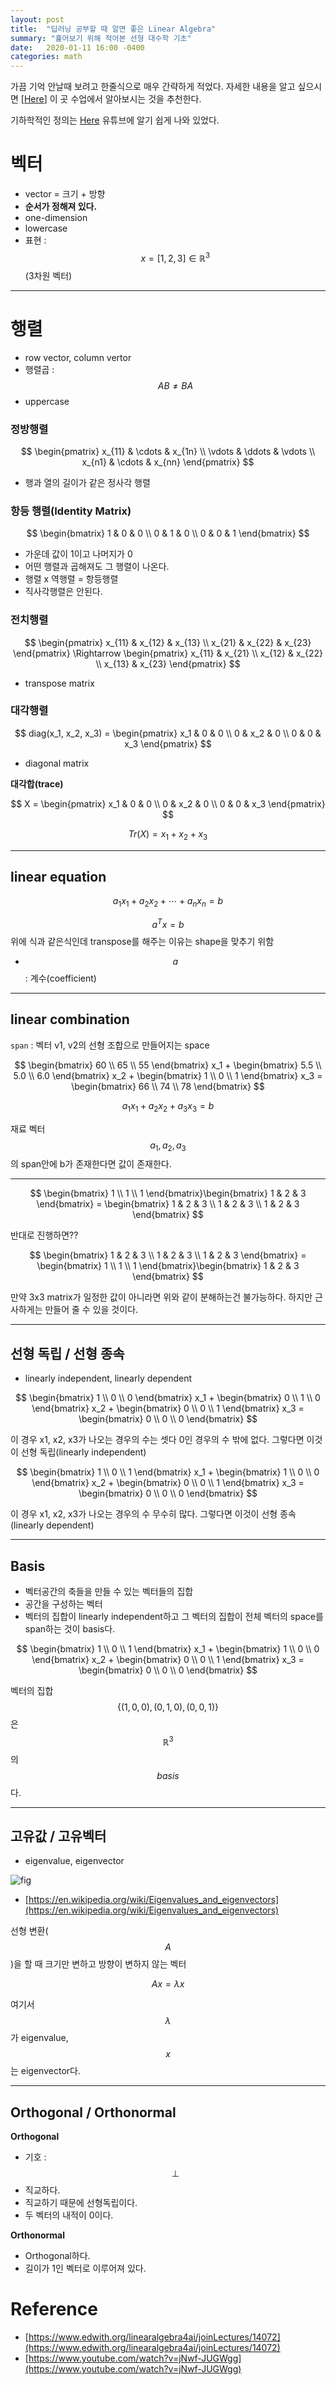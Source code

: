 ```yaml
---
layout: post
title:  "딥러닝 공부할 때 알면 좋은 Linear Algebra"
summary: "훑어보기 위해 적어본 선형 대수학 기초"
date:   2020-01-11 16:00 -0400
categories: math
---
```


가끔 기억 안날때 보려고 한줄식으로 매우 간략하게 적었다. 자세한 내용을 알고 싶으시면 [[Here](https://www.edwith.org/linearalgebra4ai/joinLectures/14072)] 이 곳 수업에서 알아보시는 것을 추천한다.

기하학적인 정의는 [Here](https://www.youtube.com/watch?v=jNwf-JUGWgg) 유튜브에 알기 쉽게 나와 있었다.

# 벡터

- vector = 크기 + 방향
- **순서가 정해져 있다.**
- one-dimension
- lowercase
- 표현 : $$x = [1,2,3] \in \mathbb{R}^3$$ (3차원 벡터)

---

# 행렬
- row vector, column vertor
- 행렬곱 : $$AB \neq BA$$
- uppercase

### 정방행렬

$$
\begin{pmatrix}
x_{11} & \cdots & x_{1n} \\
\vdots & \ddots & \vdots \\  
x_{n1} & \cdots & x_{nn}
\end{pmatrix}
$$

- 행과 열의 길이가 같은 정사각 행렬

### 항등 행렬(Identity Matrix)

$$
\begin{bmatrix}
1 & 0 & 0 \\
0 & 1 & 0 \\
0 & 0 & 1
\end{bmatrix}
$$

- 가운데 값이 1이고 나머지가 0
- 어떤 행렬과 곱해져도 그 행렬이 나온다.
- 행렬 x 역행렬 = 항등행렬
- 직사각행렬은 안된다.

### 전치행렬

$$
\begin{pmatrix}
x_{11} & x_{12} & x_{13} \\
x_{21} & x_{22} & x_{23}
\end{pmatrix} \Rightarrow \begin{pmatrix}
x_{11} & x_{21} \\
x_{12} & x_{22} \\
x_{13} & x_{23}
\end{pmatrix}
$$

- transpose matrix

### 대각행렬

$$
diag(x_1, x_2, x_3) = \begin{pmatrix}
x_1 & 0 & 0 \\
0 & x_2 & 0 \\  
0 & 0 & x_3
\end{pmatrix}
$$

- diagonal matrix

**대각합(trace)**

$$
X = \begin{pmatrix}
x_1 & 0 & 0 \\
0 & x_2 & 0 \\  
0 & 0 & x_3
\end{pmatrix}
$$

$$Tr(X) = x_1 + x_2 +x_3$$

---
## linear equation

$$a_1 x_1 + a_2 x_2 + \cdots + a_n x_n = b$$

$$a^T x = b$$ 위에 식과 같은식인데 transpose를 해주는 이유는 shape을 맞추기 위함

- $$a$$ : 계수(coefficient)

---

## linear combination
`span` : 벡터 v1, v2의 선형 조합으로 만들어지는 space


$$
\begin{bmatrix}
60 \\
65 \\
55
 \end{bmatrix} x_1 + \begin{bmatrix}
5.5 \\
5.0 \\
6.0 \end{bmatrix} x_2 + \begin{bmatrix}
1 \\
0 \\
1
\end{bmatrix} x_3 = \begin{bmatrix}
66 \\
74 \\
78
\end{bmatrix}
$$

$$a_1 x_1 + a_2 x_2 + a_3 x_3 = b$$

재료 벡터 $$a_1, a_2, a_3$$의 span안에 b가 존재한다면 값이 존재한다.

---

$$
\begin{bmatrix}
1 \\
1 \\
1 \end{bmatrix}\begin{bmatrix}
1 & 2 & 3
\end{bmatrix} = \begin{bmatrix}
1 & 2 & 3 \\
1 & 2 & 3 \\
1 & 2 & 3
\end{bmatrix}
$$

반대로 진행하면??

$$
\begin{bmatrix}
1 & 2 & 3 \\
1 & 2 & 3 \\
1 & 2 & 3
\end{bmatrix} = \begin{bmatrix}
1 \\
1 \\
1 \end{bmatrix}\begin{bmatrix}
1 & 2 & 3
\end{bmatrix}
$$

만약 3x3 matrix가 일정한 값이 아니라면 위와 같이 분해하는건 불가능하다. 하지만 근사하게는 만들어 줄 수 있을 것이다.


---

## 선형 독립 / 선형 종속

- linearly independent, linearly dependent

$$
\begin{bmatrix}
1 \\
0 \\
0
 \end{bmatrix} x_1 + \begin{bmatrix}
0 \\
1 \\
0 \end{bmatrix} x_2 + \begin{bmatrix}
0 \\
0 \\
1
\end{bmatrix} x_3 = \begin{bmatrix}
0 \\
0 \\
0
\end{bmatrix}
$$

이 경우 x1, x2, x3가 나오는 경우의 수는 셋다 0인 경우의 수 밖에 없다. 그렇다면 이것이 선형 독립(linearly independent)

$$
\begin{bmatrix}
1 \\
0 \\
1
 \end{bmatrix} x_1 + \begin{bmatrix}
1 \\
0 \\
0 \end{bmatrix} x_2 + \begin{bmatrix}
0 \\
0 \\
1
\end{bmatrix} x_3 = \begin{bmatrix}
0 \\
0 \\
0
\end{bmatrix}
$$

이 경우 x1, x2, x3가 나오는 경우의 수 무수히 많다. 그렇다면 이것이 선형 종속(linearly dependent)

---

## Basis
- 벡터공간의 축들을 만들 수 있는 벡터들의 집합
- 공간을 구성하는 벡터
- 벡터의 집합이 linearly independent하고 그 벡터의 집합이 전체 벡터의 space를 span하는 것이 basis다.

$$
\begin{bmatrix}
1 \\
0 \\
1
 \end{bmatrix} x_1 + \begin{bmatrix}
1 \\
0 \\
0 \end{bmatrix} x_2 + \begin{bmatrix}
0 \\
0 \\
1
\end{bmatrix} x_3 = \begin{bmatrix}
0 \\
0 \\
0
\end{bmatrix}
$$

벡터의 집합 $$\left \{ (1,0,0),(0,1,0),(0,0,1) \right \}$$은 $$ \mathbb{R}^3$$의 $$basis$$다.

---

## 고유값 / 고유벡터
- eigenvalue, eigenvector



![fig](https://github.com/jjeamin/jjeamin.github.io/raw/master/_posts/post_img/linear/fig.PNG)


- [https://en.wikipedia.org/wiki/Eigenvalues_and_eigenvectors](https://en.wikipedia.org/wiki/Eigenvalues_and_eigenvectors)

선형 변환($$A$$)을 할 때 크기만 변하고 방향이 변하지 않는 벡터

$$Ax = \lambda x$$

여기서 $$\lambda$$가 eigenvalue, $$x$$는 eigenvector다.

---

## Orthogonal / Orthonormal

**Orthogonal**
- 기호 : $$\perp$$
- 직교하다.
- 직교하기 때문에 선형독립이다.
- 두 벡터의 내적이 0이다.

**Orthonormal**
- Orthogonal하다.
- 길이가 1인 벡터로 이루어져 있다.


# Reference
- [https://www.edwith.org/linearalgebra4ai/joinLectures/14072](https://www.edwith.org/linearalgebra4ai/joinLectures/14072)
- [https://www.youtube.com/watch?v=jNwf-JUGWgg](https://www.youtube.com/watch?v=jNwf-JUGWgg)
